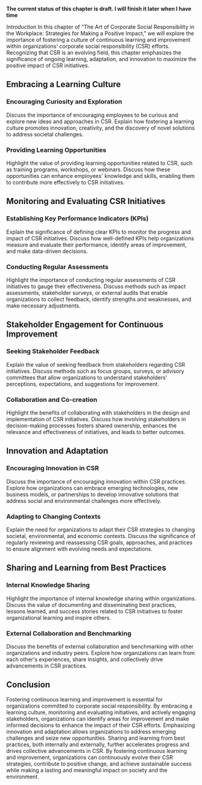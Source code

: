 **The current status of this chapter is draft. I will finish it later when I have time**

*Introduction* In this chapter of "The Art of Corporate Social Responsibility in the Workplace: Strategies for Making a Positive Impact," we will explore the importance of fostering a culture of continuous learning and improvement within organizations' corporate social responsibility (CSR) efforts. Recognizing that CSR is an evolving field, this chapter emphasizes the significance of ongoing learning, adaptation, and innovation to maximize the positive impact of CSR initiatives.

Embracing a Learning Culture
----------------------------

### Encouraging Curiosity and Exploration

Discuss the importance of encouraging employees to be curious and explore new ideas and approaches in CSR. Explain how fostering a learning culture promotes innovation, creativity, and the discovery of novel solutions to address societal challenges.

### Providing Learning Opportunities

Highlight the value of providing learning opportunities related to CSR, such as training programs, workshops, or webinars. Discuss how these opportunities can enhance employees' knowledge and skills, enabling them to contribute more effectively to CSR initiatives.

Monitoring and Evaluating CSR Initiatives
-----------------------------------------

### Establishing Key Performance Indicators (KPIs)

Explain the significance of defining clear KPIs to monitor the progress and impact of CSR initiatives. Discuss how well-defined KPIs help organizations measure and evaluate their performance, identify areas of improvement, and make data-driven decisions.

### Conducting Regular Assessments

Highlight the importance of conducting regular assessments of CSR initiatives to gauge their effectiveness. Discuss methods such as impact assessments, stakeholder surveys, or external audits that enable organizations to collect feedback, identify strengths and weaknesses, and make necessary adjustments.

Stakeholder Engagement for Continuous Improvement
-------------------------------------------------

### Seeking Stakeholder Feedback

Explain the value of seeking feedback from stakeholders regarding CSR initiatives. Discuss methods such as focus groups, surveys, or advisory committees that allow organizations to understand stakeholders' perceptions, expectations, and suggestions for improvement.

### Collaboration and Co-creation

Highlight the benefits of collaborating with stakeholders in the design and implementation of CSR initiatives. Discuss how involving stakeholders in decision-making processes fosters shared ownership, enhances the relevance and effectiveness of initiatives, and leads to better outcomes.

Innovation and Adaptation
-------------------------

### Encouraging Innovation in CSR

Discuss the importance of encouraging innovation within CSR practices. Explore how organizations can embrace emerging technologies, new business models, or partnerships to develop innovative solutions that address social and environmental challenges more effectively.

### Adapting to Changing Contexts

Explain the need for organizations to adapt their CSR strategies to changing societal, environmental, and economic contexts. Discuss the significance of regularly reviewing and reassessing CSR goals, approaches, and practices to ensure alignment with evolving needs and expectations.

Sharing and Learning from Best Practices
----------------------------------------

### Internal Knowledge Sharing

Highlight the importance of internal knowledge sharing within organizations. Discuss the value of documenting and disseminating best practices, lessons learned, and success stories related to CSR initiatives to foster organizational learning and inspire others.

### External Collaboration and Benchmarking

Discuss the benefits of external collaboration and benchmarking with other organizations and industry peers. Explore how organizations can learn from each other's experiences, share insights, and collectively drive advancements in CSR practices.

Conclusion
----------

Fostering continuous learning and improvement is essential for organizations committed to corporate social responsibility. By embracing a learning culture, monitoring and evaluating initiatives, and actively engaging stakeholders, organizations can identify areas for improvement and make informed decisions to enhance the impact of their CSR efforts. Emphasizing innovation and adaptation allows organizations to address emerging challenges and seize new opportunities. Sharing and learning from best practices, both internally and externally, further accelerates progress and drives collective advancements in CSR. By fostering continuous learning and improvement, organizations can continuously evolve their CSR strategies, contribute to positive change, and achieve sustainable success while making a lasting and meaningful impact on society and the environment.
